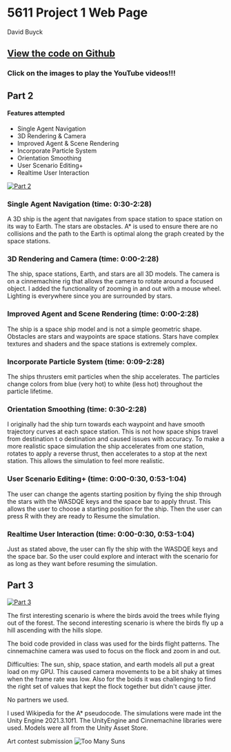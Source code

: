 # 5611 Project 1 Web Page

David Buyck

## [View the code on Github](https://github.com/davidbuyck/5611Project1Code.git)

### Click on the images to play the YouTube videos!!!

## Part 2

#### Features attempted

- Single Agent Navigation
- 3D Rendering & Camera
- Improved Agent & Scene Rendering
- Incorporate  Particle System
- Orientation Smoothing
- User Scenario Editing+
- Realtime User Interaction

[![Part 2](https://img.youtube.com/vi/iGEM7R6mYZI/0.jpg)](https://www.youtube.com/watch?v=iGEM7R6mYZI)

### Single Agent Navigation (time: 0:30-2:28)
A 3D ship is the agent that navigates from space station to space station on its way to Earth. The stars are obstacles. A* is used to ensure there are no collisions and the path to the Earth is optimal along the graph created by the space stations.

### 3D Rendering and Camera (time: 0:00-2:28)
The ship, space stations, Earth, and stars are all 3D models. The camera is on a cinnemachine rig that allows the camera to rotate around a focused object. I added the functionality of zooming in and out with a mouse wheel. Lighting is everywhere since you are surrounded by stars. 

### Improved Agent and Scene Rendering (time: 0:00-2:28)
The ship is a space ship model and is not a simple geometric shape. Obstacles are stars and waypoints are space stations. Stars have complex textures and shaders and the space stations is extremely complex.

### Incorporate Particle System (time: 0:09-2:28)
The ships thrusters emit particles when the ship accelerates. The particles change colors from blue (very hot) to white (less hot) throughout the particle lifetime. 


### Orientation Smoothing (time: 0:30-2:28)
I originally had the ship turn towards each waypoint and have smooth trajectory curves at each space station. This is not how space ships travel from destination t o destination and caused issues with accuracy. To make a more realistic space simulation the ship accelerates from one station, rotates to apply a reverse thrust, then accelerates to a stop at the next station. This allows the simulation to feel more realistic. 

### User Scenario Editing+ (time: 0:00-0:30, 0:53-1:04)
The user can change the agents starting position by flying the ship through the stars with the WASDQE keys and the space bar to apply thrust. This allows the user to choose a starting position for the ship. Then the user can press R with they are ready to Resume the simulation.

### Realtime User Interaction (time: 0:00-0:30, 0:53-1:04)
Just as stated above, the user can fly the ship with the WASDQE keys and the space bar. So the user could explore and interact with the scenario for as long as they want before resuming the simulation.

## Part 3

[![Part 3](https://img.youtube.com/vi/6wyiY0b3XRw/0.jpg)](https://www.youtube.com/watch?v=6wyiY0b3XRw)

The first interesting scenario is where the birds avoid the trees while flying out of the forest. The second interesting scenario is where the birds fly up a hill ascending with the hills slope. 

The boid code provided in class was used for the birds flight patterns. The cinnemachine camera was used to focus on the flock and zoom in and out. 

Difficulties:
The sun, ship, space station, and earth models all put a great load on my GPU. This caused camera movements to be a bit shaky at times when the frame rate was low. Also for the boids it was challenging to find the right set of values that kept the flock together but didn't cause jitter.

No partners we used. 

I used Wikipedia for the A* pseudocode. The simulations were made int the Unity Engine 2021.3.10f1. The UnityEngine and Cinnemachine libraries were used. Models were all from the Unity Asset Store.

Art contest submission
![Too Many Suns](https://user-images.githubusercontent.com/47149695/193377270-f60c7fd3-dfcb-4006-9eb6-075790cd1a80.png)
